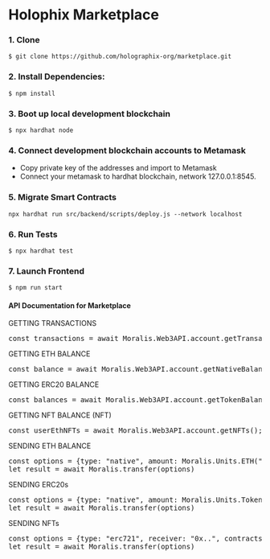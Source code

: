 #  Holophix Marketplace

### 1. Clone

```
$ git clone https://github.com/holographix-org/marketplace.git
```

### 2. Install Dependencies:

```
$ npm install
```
### 3. Boot up local development blockchain

```
$ npx hardhat node
```

### 4. Connect development blockchain accounts to Metamask

- Copy private key of the addresses and import to Metamask
- Connect your metamask to hardhat blockchain, network 127.0.0.1:8545.

### 5. Migrate Smart Contracts
`npx hardhat run src/backend/scripts/deploy.js --network localhost`

### 6. Run Tests
`$ npx hardhat test`

### 7. Launch Frontend
`$ npm run start`


#### API Documentation for Marketplace


GETTING TRANSACTIONS

<pre>
const transactions = await Moralis.Web3API.account.getTransactions();
</pre>

GETTING ETH BALANCE

<pre>
const balance = await Moralis.Web3API.account.getNativeBalance();
</pre>

GETTING ERC20 BALANCE 

<pre>
const balances = await Moralis.Web3API.account.getTokenBalances();
</pre>

GETTING NFT BALANCE (NFT)

<pre>
const userEthNFTs = await Moralis.Web3API.account.getNFTs();
</pre>

SENDING ETH BALANCE 

<pre>
const options = {type: "native", amount: Moralis.Units.ETH("0.5"), receiver: "0x.."}
let result = await Moralis.transfer(options)
</pre>

SENDING ERC20s

<pre>
const options = {type: "native", amount: Moralis.Units.Token("0.5"), receiver: "0x.."}
let result = await Moralis.transfer(options)
</pre>

SENDING NFTs 

<pre>
const options = {type: "erc721", receiver: "0x..", contracts_address: "0x.."}, token_id: 1}
let result = await Moralis.transfer(options)
</pre>
